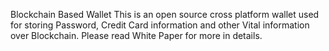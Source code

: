 Blockchain Based Wallet
This is an open source cross platform wallet used for storing Password, Credit Card information and other Vital information over Blockchain.
Please read White Paper for more in details.
